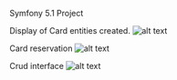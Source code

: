 Symfony 5.1 Project

Display of Card entities created.
![alt text](http://f.angiva.re/7Fcgc)

Card reservation
![alt text](http://f.angiva.re/lmidP)

Crud interface
![alt text](http://f.angiva.re/HBhGd)

